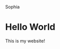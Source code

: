 <!DOCTYPE html>
<html>
  <head> Sophia </head>
  <body>
    <h1> Hello World </h1>
    <p> This is my website! </p>
  </body>
</html>
